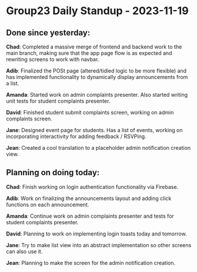 # Group23 Daily Standup - 2023-11-19

## Done since yesterday:

**Chad**: Completed a massive merge of frontend and backend work to the main branch, making sure that the app page flow is as expected and rewriting screens to work with navbar.

**Adib**: Finalized the POSt page (altered/tidied logic to be more flexible) and has implemented functionality to dynamically display announcements from a list.

**Amanda**: Started work on admin complaints presenter. Also started writing unit tests for student complaints presenter.

**David**: Finished student submit complaints screen, working on admin complaints screen.

**Jane**: Designed event page for students. Has a list of events, working on incorporating interactivity for adding feedback / RSVPing.

**Jean**: Created a cool translation to a placeholder admin notification creation view.

## Planning on doing today:

**Chad**: Finish working on login authentication functionality via Firebase.

**Adib**: Work on finalizing the announcements layout and adding click functions on each announcement.

**Amanda**: Continue work on admin complaints presenter and tests for student complaints presenter.

**David**: Planning to work on implementing login toasts today and tomorrow.

**Jane**: Try to make list view into an abstract implementation so other screens can also use it.

**Jean**: Planning to make the screen for the admin notification creation.
